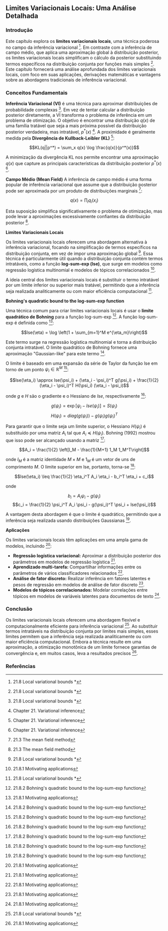## Limites Variacionais Locais: Uma Análise Detalhada

### Introdução
Este capítulo explora os **limites variacionais locais**, uma técnica poderosa no campo da inferência variacional [^26]. Em contraste com a inferência de campo médio, que aplica uma aproximação global à distribuição posterior, os limites variacionais locais simplificam o cálculo da posterior substituindo termos específicos na distribuição conjunta por funções mais simples [^26]. Este capítulo fornecerá uma análise aprofundada dos limites variacionais locais, com foco em suas aplicações, derivações matemáticas e vantagens sobre as abordagens tradicionais de inferência variacional.

### Conceitos Fundamentais
**Inferência Variacional (VI)** é uma técnica para aproximar distribuições de probabilidade complexas [^26]. Em vez de tentar calcular a distribuição posterior diretamente, a VI transforma o problema de inferência em um problema de otimização. O objetivo é encontrar uma distribuição $q(x)$ de uma família tratável que seja a mais próxima possível da distribuição posterior verdadeira, mas intratável, $p^*(x)$ [^2]. A proximidade é geralmente medida pela **Divergência de Kullback-Leibler (KL)** [^2]:

$$KL(q||p^*) = \sum_x q(x) \log \frac{q(x)}{p^*(x)}$$

A minimização da divergência KL nos permite encontrar uma aproximação $q(x)$ que capture as principais características da distribuição posterior $p^*(x)$ [^2].

**Campo Médio (Mean Field)**
A inferência de campo médio é uma forma popular de inferência variacional que assume que a distribuição posterior pode ser aproximada por um produto de distribuições marginais [^23]:

$$q(x) = \prod_i q_i(x_i)$$

Esta suposição simplifica significativamente o problema de otimização, mas pode levar a aproximações excessivamente confiantes da distribuição posterior [^23].

**Limites Variacionais Locais**

Os limites variacionais locais oferecem uma abordagem alternativa à inferência variacional, focando na simplificação de termos específicos na distribuição conjunta, em vez de impor uma aproximação global [^26]. Essa técnica é particularmente útil quando a distribuição conjunta contém termos intratáveis, como a função **log-sum-exp (lse)**, que surge em modelos como regressão logística multinomial e modelos de tópicos correlacionados [^27].

A ideia central dos limites variacionais locais é substituir o termo intratável por um limite inferior ou superior mais tratável, permitindo que a inferência seja realizada analiticamente ou com maior eficiência computacional [^26].

**Bohning's quadratic bound to the log-sum-exp function**

Uma técnica comum para criar limites variacionais locais é usar o **limite quadrático de Bohning** para a função log-sum-exp [^28]. A função log-sum-exp é definida como [^27]:

$$lse(\eta) = \log \left(1 + \sum_{m=1}^M e^{\eta_m}\right)$$

Este termo surge na regressão logística multinomial e torna a distribuição conjunta intratável. O limite quadrático de Bohning fornece uma aproximação "Gaussian-like" para este termo [^28].

O limite é baseado em uma expansão da série de Taylor da função lse em torno de um ponto $\psi_i \in \mathbb{R}^M$ [^28]:

$$lse(\eta_i) \approx lse(\psi_i) + (\eta_i - \psi_i)^T g(\psi_i) + \frac{1}{2} (\eta_i - \psi_i)^T H(\psi_i) (\eta_i - \psi_i)$$

onde $g$ e $H$ são o gradiente e o Hessiano de $lse$, respectivamente [^28]:

$$g(\psi_i) = \exp[\psi_i - lse(\psi_i)] = S(\psi_i)$$
$$H(\psi_i) = diag(g(\psi_i)) - g(\psi_i)g(\psi_i)^T$$

Para garantir que o limite seja um limite superior, o Hessiano $H(\psi_i)$ é substituído por uma matriz $A_i$ tal que $A_i \preceq H(\psi_i)$. Bohning (1992) mostrou que isso pode ser alcançado usando a matriz [^28]:

$$A_i = \frac{1}{2} \left[I_M - \frac{1}{M+1} 1_M 1_M^T\right]$$

onde $I_M$ é a matriz identidade $M \times M$ e $1_M$ é um vetor de uns de comprimento $M$. O limite superior em lse, portanto, torna-se [^28]:

$$lse(\eta_i) \leq \frac{1}{2} \eta_i^T A_i \eta_i - b_i^T \eta_i + c_i$$

onde

$$b_i = A_i \psi_i - g(\psi_i)$$
$$c_i = \frac{1}{2} \psi_i^T A_i \psi_i - g(\psi_i)^T \psi_i + lse(\psi_i)$$

A vantagem desta abordagem é que o limite é quadrático, permitindo que a inferência seja realizada usando distribuições Gaussianas [^28].

**Aplicações**

Os limites variacionais locais têm aplicações em uma ampla gama de modelos, incluindo [^27]:

*   **Regressão logística variacional:** Aproximar a distribuição posterior dos parâmetros em modelos de regressão logística [^27].
*   **Aprendizado multi-tarefa:** Compartilhar informações entre os parâmetros de vários classificadores relacionados [^27].
*   **Análise de fator discreto:** Realizar inferência em fatores latentes e pesos de regressão em modelos de análise de fator discreto [^27].
*   **Modelos de tópicos correlacionados:** Modelar correlações entre tópicos em modelos de variáveis latentes para documentos de texto [^27].

### Conclusão
Os limites variacionais locais oferecem uma abordagem flexível e computacionalmente eficiente para inferência variacional [^26]. Ao substituir termos intratáveis na distribuição conjunta por limites mais simples, esses limites permitem que a inferência seja realizada analiticamente ou com maior eficiência computacional. Embora a técnica resulte em uma aproximação, a otimização monotônica de um limite fornece garantias de convergência e, em muitos casos, leva a resultados precisos [^27].

### Referências
[^2]: Chapter 21. Variational inference
[^23]: 21.3 The mean field method
[^26]: 21.8 Local variational bounds *
[^27]: 21.8.1 Motivating applications
[^28]: 21.8.2 Bohning's quadratic bound to the log-sum-exp function
<!-- END -->